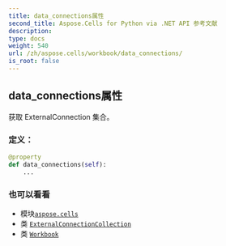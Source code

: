 ```yaml
---
title: data_connections属性
second_title: Aspose.Cells for Python via .NET API 参考文献
description:
type: docs
weight: 540
url: /zh/aspose.cells/workbook/data_connections/
is_root: false
---
```

## data_connections属性

获取 ExternalConnection 集合。
### 定义：
```python
@property
def data_connections(self):
    ...
```

### 也可以看看
* 模块[`aspose.cells`](../../)
* 类 [`ExternalConnectionCollection`](/cells/python-net/zh/aspose.cells.externalconnections/externalconnectioncollection)
* 类 [`Workbook`](/cells/python-net/zh/aspose.cells/workbook)

